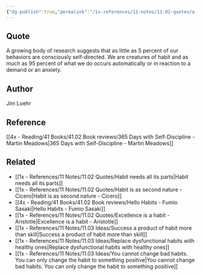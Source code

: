 ```yaml
---
{"dg-publish":true,"permalink":"/1x-references/11-notes/11-02-quotes/a-growing-body-of-research-suggests-that-as-little-as-5-percent-of-our-behaviors-are-consciously-self-directed-we-are-creatures-of-habit-and-as-much-as-95-percent-of-what-we-do-occurs-automatically-or-in-reaction-to-a-demand-or-an-anxiety-jim-loehr/","title":"A growing body of research suggests that as little as 5 percent of our behaviors are consciously self-directed. We are creatures of habit and as much as 95 percent of what we do occurs automatically or in reaction to a demand or an anxiety - Jim Loehr","created":"2024-02-23T11:41:47.025+03:00","updated":"2024-02-23T11:47:30.734+03:00"}
---
```



## Quote
A growing body of research suggests that as little as 5 percent of our behaviors are consciously self-directed. We are creatures of habit and as much as 95 percent of what we do occurs automatically or in reaction to a demand or an anxiety.

## Author
Jim Loehr

## Reference
[[4x - Reading/41 Books/41.02 Book reviews/365 Days with Self-Discipline - Martin Meadows\|365 Days with Self-Discipline - Martin Meadows]]

## Related
- [[1x - References/11 Notes/11.02 Quotes/Habit needs all its parts\|Habit needs all its parts]]
- [[1x - References/11 Notes/11.02 Quotes/Habit is as second nature - Cicero\|Habit is as second nature - Cicero]]
- [[4x - Reading/41 Books/41.02 Book reviews/Hello Habits - Fumio Sasaki\|Hello Habits - Fumio Sasaki]]
- [[1x - References/11 Notes/11.02 Quotes/Excellence is a habit - Aristotle\|Excellence is a habit - Aristotle]]
- [[1x - References/11 Notes/11.03 Ideas/Success a product of habit more than skill\|Success a product of habit more than skill]]
- [[1x - References/11 Notes/11.03 Ideas/Replace dysfunctional habits with healthy ones\|Replace dysfunctional habits with healthy ones]]
- [[1x - References/11 Notes/11.03 Ideas/You cannot change bad habits. You can only change the habit to something positive\|You cannot change bad habits. You can only change the habit to something positive]]
